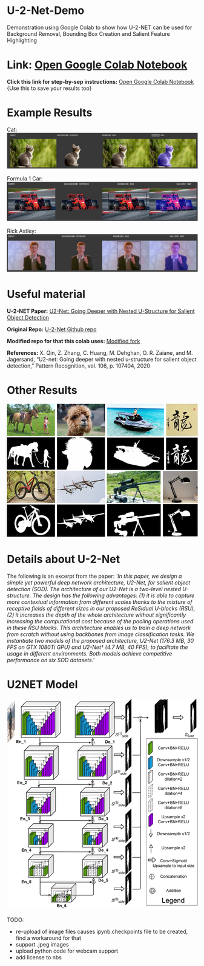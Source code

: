 # U-2-Net-Demo
Demonstration using Google Colab to show how U-2-NET can be used for Background Removal, Bounding Box Creation and Salient Feature Highlighting

# Link: [Open Google Colab Notebook](https://colab.research.google.com/drive/13vZIe8sI1IjC9IoAAFH84tHiaKwK4xzV?usp=sharing)

**Click this link for step-by-sep instructions:** [Open Google Colab Notebook](https://colab.research.google.com/drive/13vZIe8sI1IjC9IoAAFH84tHiaKwK4xzV?usp=sharing) {Use this to save your results too}

# Example Results

Cat:
![](U_2_NETP_Results1.jpg)

Formula 1 Car:
![](U_2_NETP_Results2.jpg)

Rick Astley:
![](U_2_NETP_Results3.jpg)

# Useful material

**U-2-NET Paper:** [U2-Net: Going Deeper with Nested U-Structure for Salient Object Detection](https://arxiv.org/abs/2005.09007)

**Original Repo:** [U-2-Net Github repo](https://github.com/vaibhavmit074/U-2-Net-Demo)

**Modified repo for that this colab uses:** [Modified fork](https://github.com/vaibhavmit074/U-2-Net-Demo)

**References:** X. Qin, Z. Zhang, C. Huang, M. Dehghan, O. R. Zaiane, and M. Jagersand, “U2-net: Going deeper with nested u-structure for salient object
detection,” Pattern Recognition, vol. 106, p. 107404, 2020

# Other Results

![](u2netexamples.png)


# Details about U-2-Net
The following is an excerpt from the paper:
*'In this paper, we design a simple yet powerful deep network architecture, U2-Net, for salient object detection (SOD). The architecture of our U2-Net is a two-level nested U-structure. The design has the following advantages: (1) it is able to capture more contextual information from different scales thanks to the mixture of receptive fields of different sizes in our proposed ReSidual U-blocks (RSU), (2) it increases the depth of the whole architecture without significantly increasing the computational cost because of the pooling operations used in these RSU blocks. This architecture enables us to train a deep network from scratch without using backbones from image classification tasks. We instantiate two models of the proposed architecture, U2-Net (176.3 MB, 30 FPS on GTX 1080Ti GPU) and U2-Net† (4.7 MB, 40 FPS), to facilitate the usage in different environments. Both models achieve competitive performance on six SOD datasets.'*

# U2NET Model

![](U2NETPRmodel.png)

TODO:
- re-upload of image files causes ipynb.checkpoints file to be created, find a workaround for that
- support .jpeg images
- upload python code for webcam support
- add license to nbs
